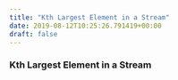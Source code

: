 ```yaml
---
title: "Kth Largest Element in a Stream"
date: 2019-08-12T10:25:26.791419+00:00
draft: false
---
```


### Kth Largest Element in a Stream
